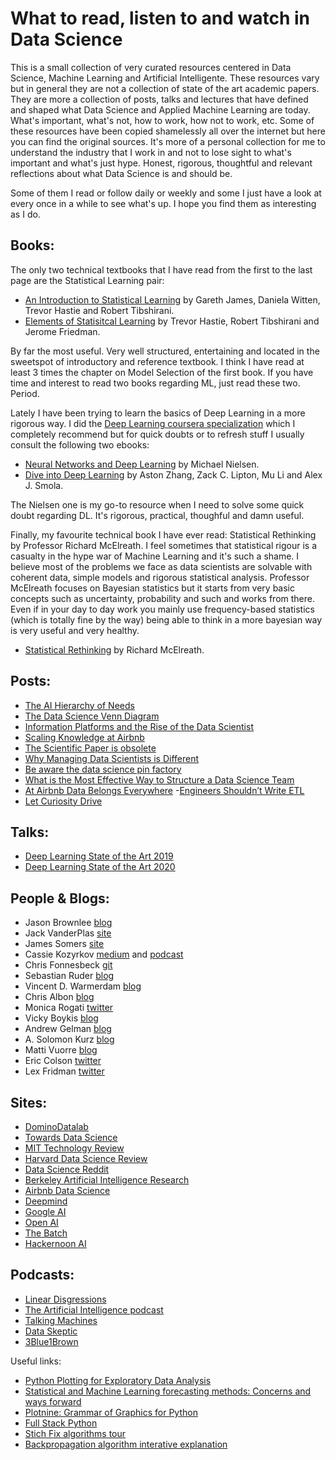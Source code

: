 # What to read, listen to and watch in Data Science

This is a small collection of very curated resources centered in Data Science, Machine Learning and Artificial Intelligente. These resources vary but in general they are not a collection of state of the art academic papers. They are more a collection of posts, talks and lectures that have defined and shaped what Data Science and Applied Machine Learning are today. What's important, what's not, how to work, how not to work, etc. Some of these resources have been copied shamelessly all over the internet but here you can find the original sources. It's more of a personal collection for me to understand the industry that I work in and not to lose sight to what's important and what's just hype. Honest, rigorous, thoughtful and relevant reflections about what Data Science is and should be.

Some of them I read or follow daily or weekly and some I just have a look at every once in a while to see what's up. I hope you find them as interesting as I do.

## Books:

The only two technical textbooks that I have read from the first to the last page are the Statistical Learning pair:

- [An Introduction to Statistical Learning](http://faculty.marshall.usc.edu/gareth-james/ISL/) by Gareth James, Daniela Witten, Trevor Hastie and Robert Tibshirani.
- [Elements of Statisitcal Learning](https://web.stanford.edu/~hastie/ElemStatLearn/) by Trevor Hastie, Robert Tibshirani and Jerome Friedman.

By far the most useful. Very well structured, entertaining and located in the sweetspot of introductory and reference textbook. I think I have read at least 3 times the chapter on Model Selection of the first book. If you have time and interest to read two books regarding ML, just read these two. Period.

Lately I have been trying to learn the basics of Deep Learning in a more rigorous way. I did the [Deep Learning coursera specialization](https://www.coursera.org/specializations/deep-learning) which I completely recommend but for quick doubts or to refresh stuff I usually consult the following two ebooks:

- [Neural Networks and Deep Learning](http://neuralnetworksanddeeplearning.com/) by Michael Nielsen.
- [Dive into Deep Learning](http://d2l.ai/index.html) by Aston Zhang, Zack C. Lipton, Mu Li and Alex J. Smola.

The Nielsen one is my go-to resource when I need to solve some quick doubt regarding DL. It's rigorous, practical, thoughful and damn useful.

Finally, my favourite technical book I have ever read: Statistical Rethinking by Professor Richard McElreath. I feel sometimes that statistical rigour is a casualty in the hype war of Machine Learning and it's such a shame. I believe most of the problems we face as data scientists are solvable with coherent data, simple models and rigorous statistical analysis. Professor McElreath focuses on Bayesian statistics but it starts from very basic concepts such as uncertainty, probability and such and works from there. Even if in your day to day work you mainly use frequency-based statistics (which is totally fine by the way) being able to think in a more bayesian way is very useful and very healthy.

- [Statistical Rethinking](https://xcelab.net/rm/statistical-rethinking/) by Richard McElreath.

## Posts:
- [The AI Hierarchy of Needs](https://hackernoon.com/the-ai-hierarchy-of-needs-18f111fcc007)
- [The Data Science Venn Diagram](http://drewconway.com/zia/2013/3/26/the-data-science-venn-diagram)
- [Information Platforms and the Rise of the Data Scientist](https://lintool.github.io/UMD-courses/bigdata-2015-Spring/content/Hammerbacher_2009.pdf)
- [Scaling Knowledge at Airbnb](https://medium.com/airbnb-engineering/scaling-knowledge-at-airbnb-875d73eff091)
- [The Scientific Paper is obsolete](https://www.theatlantic.com/science/archive/2018/04/the-scientific-paper-is-obsolete/556676/)
- [Why Managing Data Scientists is Different](http://sloanreview.mit.edu/article/why-managing-data-scientists-is-different/)
- [Be aware the data science pin factory](https://multithreaded.stitchfix.com/blog/2019/03/11/FullStackDS-Generalists/)
- [What is the Most Effective Way to Structure a Data Science Team](https://towardsdatascience.com/what-is-the-most-effective-way-to-structure-a-data-science-team-498041b88dae)
- [At Airbnb Data Belongs Everywhere](https://medium.com/airbnb-engineering/at-airbnb-data-science-belongs-everywhere-917250c6beba)
-[Engineers Shouldn’t Write ETL](https://multithreaded.stitchfix.com/blog/2016/03/16/engineers-shouldnt-write-etl/)
- [Let Curiosity Drive](https://multithreaded.stitchfix.com/blog/2019/01/18/fostering-innovation-in-data-science/)

## Talks:
- [Deep Learning State of the Art 2019](https://www.youtube.com/watch?v=53YvP6gdD7U)
- [Deep Learning State of the Art 2020](https://www.youtube.com/watch?v=0VH1Lim8gL8)

## People & Blogs:
- Jason Brownlee [blog](https://machinelearningmastery.com/blog/)
- Jack VanderPlas [site](http://vanderplas.com/)
- James Somers [site](https://jsomers.net/)
- Cassie Kozyrkov [medium](https://medium.com/@kozyrkov) and [podcast](https://soundcloud.com/cassie-kozyrkov/sets)
- Chris Fonnesbeck [git](https://github.com/fonnesbeck)
- Sebastian Ruder [blog](https://ruder.io/)
- Vincent D. Warmerdam [blog](http://koaning.io/)
- Chris Albon [blog](https://chrisalbon.com/)
- Monica Rogati [twitter](https://twitter.com/mrogati)
- Vicky Boykis [blog](http://veekaybee.github.io/)
- Andrew Gelman [blog](https://statmodeling.stat.columbia.edu/)
- A. Solomon Kurz [blog](https://solomonkurz.netlify.com/post/)
- Matti Vuorre [blog](https://vuorre.netlify.com/)
- Eric Colson [twitter](https://twitter.com/ericcolson?lang=en)
- Lex Fridman [twitter](https://twitter.com/lexfridman?ref_src=twsrc%5Egoogle%7Ctwcamp%5Eserp%7Ctwgr%5Eauthor)

## Sites:
- [DominoDatalab](https://blog.dominodatalab.com/)
- [Towards Data Science](https://towardsdatascience.com/)
- [MIT Technology Review](https://www.technologyreview.com/)
- [Harvard Data Science Review](https://hdsr.mitpress.mit.edu/)
- [Data Science Reddit](https://www.reddit.com/r/datascience/)
- [Berkeley Artificial Intelligence Research](https://bair.berkeley.edu/blog/)
- [Airbnb Data Science](https://medium.com/airbnb-engineering/tagged/data-science)
- [Deepmind](https://deepmind.com/blog)
- [Google AI](https://blog.google/technology/ai/)
- [Open AI](https://openai.com/blog/)
- [The Batch](https://www.deeplearning.ai/thebatch/)
- [Hackernoon AI](https://hackernoon.com/tagged/ai)

## Podcasts:
- [Linear Disgressions](http://lineardigressions.com/)
- [The Artificial Intelligence podcast](https://www.youtube.com/playlist?list=PLrAXtmErZgOdP_8GztsuKi9nrraNbKKp4)
- [Talking Machines](https://www.thetalkingmachines.com/episodes)
- [Data Skeptic](https://dataskeptic.com/podcast?limit=10&offset=0)
- [3Blue1Brown](https://www.youtube.com/channel/UCYO_jab_esuFRV4b17AJtAw)

Useful links:
- [Python Plotting for Exploratory Data Analysis](https://pythonplot.com/)
- [Statistical and Machine Learning forecasting methods: Concerns and ways forward](https://journals.plos.org/plosone/article?id=10.1371/journal.pone.0194889)
- [Plotnine: Grammar of Graphics for Python](https://www.datascienceworkshops.com/blog/plotnine-grammar-of-graphics-for-python/)
- [Full Stack Python](https://www.fullstackpython.com/)
- [Stich Fix algorithms tour](https://algorithms-tour.stitchfix.com/)
- [Backpropagation algorithm interative explanation](https://google-developers.appspot.com/machine-learning/crash-course/backprop-scroll/)
